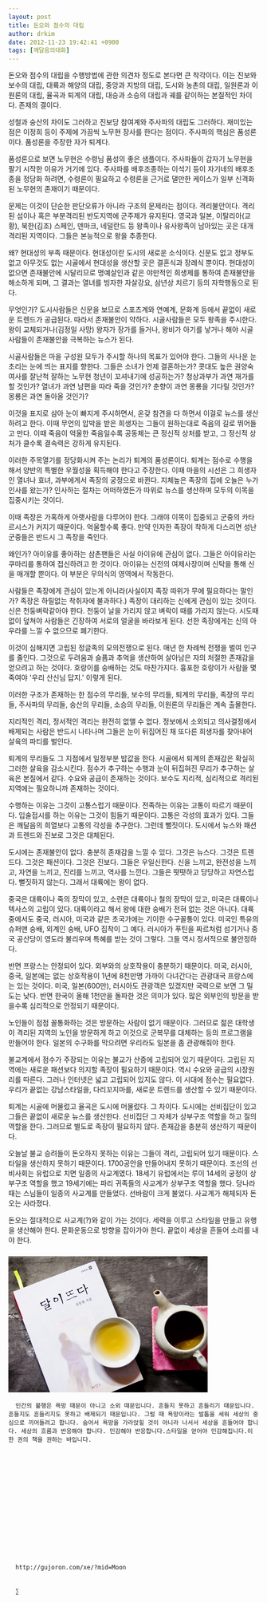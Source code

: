 ```yaml
---
layout: post
title: 돈오와 점수의 대립
author: drkim
date: 2012-11-23 19:42:41 +0900
tags: [깨달음의대화]
---
```

 돈오와 점수의 대립을 수행방법에 관한 의견차 정도로 본다면 큰 착각이다. 이는 진보와 보수의 대립, 대륙과 해양의 대립, 중앙과 지방의 대립, 도시와 농촌의 대립, 일원론과 이원론의 대립, 율곡과 퇴계의 대립, 대승과 소승의 대립과 궤를 같이하는 본질적인 차이다. 존재의 결이다. 

 성철과 숭산의 차이도 그러하고 진보당 참여계와 주사파의 대립도 그러하다. 재미있는 점은 이정희 등이 주제에 가끔씩 노무현 장사를 한다는 점이다. 주사파의 핵심은 품성론이다. 품성론을 주장한 자가 퇴계다. 

 품성론으로 보면 노무현은 수령님 품성의 좋은 샘플이다. 주사파들이 갑자기 노무현을 팔기 시작한 이유가 거기에 있다. 주사파를 배후조종하는 이석기 등이 자기네의 배후조종을 정당화 하려면, 수령론이 필요하고 수령론을 근거로 댈만한 케이스가 일부 신격화된 노무현의 존재이기 때문이다. 

 문제는 이것이 단순한 판단오류가 아니라 구조의 문제라는 점이다. 격리불안이다. 격리된 섬이나 혹은 부분격리된 반도지역에 군주제가 유지된다. 영국과 일본, 이탈리아(교황), 북한(김조) 스페인, 덴마크, 네덜란드 등 왕족이나 유사왕족이 남아있는 곳은 대개 격리된 지역이다. 그들은 본능적으로 왕을 추종한다. 

 왜? 현대성의 부족 때문이다. 현대성이란 도시의 새로운 소식이다. 신문도 없고 정부도 없고 아무것도 없는 시골에서 현대성을 생산할 곳은 결혼식과 장례식 뿐이다. 현대성이 없으면 존재불안에 시달리므로 명예살인과 같은 야만적인 희생제를 통하여 존재불안을 해소하게 되며, 그 결과는 열녀를 빙자한 자살강요, 삼년상 치르기 등의 자학행동으로 된다. 

 무엇인가? 도시사람들은 신문을 보므로 스포츠계와 연예계, 문화계 등에서 끝없이 새로운 트렌드가 공급된다. 따라서 존재불안이 약하다. 시골사람들은 모두 왕족을 주시한다. 왕이 교체되거나(김정일 사망) 왕자가 장가를 들거나, 왕비가 아기를 낳거나 해야 시골사람들이 존재불안을 극복하는 뉴스가 된다. 

 시골사람들은 마을 구성원 모두가 주시할 하나의 목표가 있어야 한다. 그들의 사나운 눈초리는 눈에 띄는 표지를 향한다. 그들은 소녀가 언제 결혼하는가? 콧대도 높은 권양숙 여사를 잘난척 잘하는 노무현 청년이 꼬셔내기에 성공하는가? 청상과부가 과연 재가를 할 것인가? 열녀가 과연 남편을 따라 죽을 것인가? 춘향이 과연 몽룡을 기다릴 것인가? 몽룡은 과연 돌아올 것인가? 

 이것을 표지로 삼아 눈이 빠지게 주시하면서, 온갖 참견을 다 하면서 이걸로 뉴스를 생산하려고 한다. 이때 무언의 압박을 받은 희생자는 그들이 원하는대로 죽음의 길로 뛰어들고 만다. 이때 죽음이 억울한 죽음일수록 공동체는 큰 정신적 상처를 받고, 그 정신적 상처가 클수록 결속력은 강하게 유지된다. 

 이러한 주목열기를 정당화시켜 주는 논리가 퇴계의 품성론이다. 퇴계는 점수로 수행을 해서 양반의 특별한 우월성을 획득해야 한다고 주장한다. 이때 마을의 시선은 그 희생자인 열녀나 효녀, 과부에게서 족장의 궁정으로 바뀐다. 지체높은 족장의 집에 오늘은 누가 인사를 왔는가? 인사하는 절차는 어떠하였든가 따위로 뉴스를 생산하며 모두의 이목을 집중시키는 것이다. 

 이때 족장은 가혹하게 아랫사람을 다루어야 한다. 그래야 이목이 집중되고 군중의 카타르시스가 커지기 때문이다. 억울할수록 좋다. 만약 인자한 족장이 착하게 다스리면 성난 군중들은 반드시 그 족장을 죽인다. 

 왜인가? 아이유를 좋아하는 삼촌팬들은 사실 아이유에 관심이 없다. 그들은 아이유라는 쿠마리를 통하여 접신하려고 한 것이다. 아이유는 신전의 여제사장이며 신탁을 통해 신을 매개할 뿐이다. 이 부분은 무의식의 영역에서 작동한다. 

 사람들은 족장에게 관심이 있는게 아니라(사실이지 족장 따위가 무에 필요하다는 말인가? 족장은 하릴없는 착취자에 불과하다.) 족장이 대리하는 신에게 관심이 있는 것이다. 신은 천둥벼락같아야 한다. 천둥이 날을 가리지 않고 벼락이 때를 가리지 않는다. 시도때없이 덮쳐야 사람들은 긴장하여 서로의 얼굴을 바라보게 된다. 선한 족장에게는 신의 아우라를 느낄 수 없으므로 폐기한다. 

 이것이 심해지면 고립된 정글족의 모의전쟁으로 된다. 매년 한 차례씩 전쟁을 벌여 인구를 줄인다. 그것으로 두려움과 슬픔과 추억을 생산하여 살아남은 자의 처절한 존재감을 얻으려고 하는 것이다. 호랑이를 숭배하는 것도 마찬가지다. 흉포한 호랑이가 사람을 몇 죽여야 '우리 산신님 답지.' 이렇게 된다. 

 이러한 구조가 존재하는 한 점수의 무리들, 보수의 무리들, 퇴계의 무리들, 족장의 무리들, 주사파의 무리들, 숭산의 무리들, 소승의 무리들, 이원론의 무리들은 계속 출몰한다. 

 지리적인 격리, 정서적인 격리는 완전히 없앨 수 없다. 정보에서 소외되고 의사결정에서 배제되는 사람은 반드시 나타나며 그들은 눈이 뒤집어진 채 또다른 희생자를 찾아내어 살육의 파티를 벌인다. 

 퇴계의 무리들도 그 지점에서 일정부분 밥값을 한다. 시골에서 퇴계의 존재감은 확실히 그러한 살육을 감소시킨다. 점수가 추구하는 수행과 눈이 뒤집혀진 무리가 추구하는 살육은 본질에서 같다. 수요와 공급이 존재하는 것이다. 보수도 지리적, 심리적으로 격리된 지역에는 필요하니까 존재하는 것이다. 

 수행하는 이유는 그것이 고통스럽기 때문이다. 전족하는 이유는 고통이 따르기 때문이다. 입술접시를 하는 이유는 그것이 힘들기 때문이다. 고통은 각성의 효과가 있다. 그들은 깨달음의 희열보다 고통의 각성을 추구한다. 그런데 뻘짓이다. 도시에서 뉴스와 패션과 트렌드와 진보로 그것은 대체된다. 

 도시에는 존재불안이 없다. 충분히 존재감을 느낄 수 있다. 그것은 뉴스다. 그것은 트렌드다. 그것은 패션이다. 그것은 진보다. 그들은 우일신한다. 신을 느끼고, 완전성을 느끼고, 자연을 느끼고, 진리를 느끼고, 역사를 느낀다. 그들은 떳떳하고 당당하고 자연스럽다. 뻘짓하지 않는다. 그래서 대륙에는 왕이 없다. 

 중국은 대륙이나 죽의 장막이 있고, 소련은 대륙이나 철의 장막이 있고, 미국은 대륙이나 텍사스의 고립이 있다. 대륙이라고 해서 왕에 대한 숭배가 전혀 없는 것은 아니다. 대륙 중에서도 중국, 러시아, 미국과 같은 초국가에는 기이한 수구꼴통이 있다. 미국인 특유의 슈퍼맨 숭배, 외계인 숭배, UFO 집착이 그 예다. 러시아가 푸틴을 짜르처럼 섬기거나 중국 공산당이 영도라 불리우며 특혜를 받는 것이 그렇다. 그들 역시 정서적으로 불안정하다. 

 반면 프랑스는 안정되어 있다. 외부와의 상호작용이 충분하기 때문이다. 미국, 러시아, 중국, 일본에는 없는 상호작용이 1년에 8천만명 가까이 다녀간다는 관광대국 프랑스에는 있는 것이다. 미국, 일본(600만), 러시아도 관광객은 있겠지만 국력으로 보면 그 밀도는 낮다. 반면 한국이 올해 1천만을 돌파한 것은 의미가 있다. 많은 외부인의 방문을 받을수록 심리적으로 안정되기 때문이다. 

 노인들이 점점 꼴통화하는 것은 방문하는 사람이 없기 때문이다. 그러므로 젊은 대학생이 격리된 지역의 노인을 방문하게 하고 이것으로 군복무를 대체하는 등의 프로그램을 만들어야 한다. 일본의 수구화를 막으려면 우리라도 일본을 좀 관광해줘야 한다. 

 불교계에서 점수가 주장되는 이유는 불교가 산중에 고립되어 있기 때문이다. 고립된 지역에는 새로운 패션보다 의지할 족장이 필요하기 때문이다. 역시 수요와 공급의 시장원리를 따른다. 그러나 인터넷은 넓고 고립되어 있지도 않다. 이 시대에 점수는 필요없다. 우리가 끝없는 강남스타일을, 다리꼬지마를, 새로운 트렌드를 생산할 수 있기 때문이다. 

 퇴계는 시골에 머물렀고 율곡은 도시에 머물렀다. 그 차이다. 도시에는 선비집단이 있고 그들은 끝없이 새로운 뉴스를 생산한다. 선비집단 그 자체가 상부구조 역할을 하고 질의 역할을 한다. 그러므로 별도로 족장이 필요하지 않다. 존재감을 충분히 생산하기 때문이다. 

 오늘날 불교 승려들이 돈오하지 못하는 이유는 그들이 격리, 고립되어 있기 때문이다. 스타일을 생산하지 못하기 때문이다. 1700공안을 만들어내지 못하기 때문이다. 조선의 선비사회는 유럽으로 치면 일종의 사교계였다. 18세기 유럽에서는 루이 14세의 궁정이 상부구조 역할을 했고 19세기에는 파리 귀족들의 사교계가 상부구조 역할을 했다. 당나라 때는 스님들이 일종의 사교계를 만들었다. 선바람이 크게 불었다. 사교계가 해체되자 돈오는 사라졌다. 

 돈오는 절대적으로 사교계(?)와 같이 가는 것이다. 세력을 이루고 스타일을 만들고 유행을 생산해야 한다. 문화운동으로 방향을 잡아가야 한다. 끝없이 세상을 흔들어 소리를 내야 한다. 



 ###


  





  ![](/files/attach/images/198/187/283/345678.jpg) 
  
  
    
      인간의 불행은 욕망 때문이 아니고 소외 때문입니다. 흔들지 못하고 흔들리기 때문입니다. 흔들지도 흔들리지도 못하고 배제되기 때문입니다. 그럴 때 욕망이라는 발톱을 세워 세상의 중심으로 끼어들려고 합니다. 숨어서 욕망을 가라앉힐 것이 아니라 나서서 세상을 흔들어야 합니다. 세상의 흐름과 반응해야 합니다. 민감해야 반응합니다.스타일을 얻어야 민감해집니다.이 한 권의 책을 권하는 바입니다.
    
    
    
    
    
    
    
    
    
    
    
    
    
    
    
      http://gujoron.com/xe/?mid=Moon 
    
    
      ∑ 
    
    
    
    
    
    
    
    
    
    
    
    
    
    
    
    
    
    
    
    
    
    
    
    
    
    
    
  
